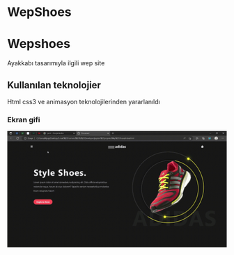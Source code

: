 # WepShoes


<h1>Wepshoes</h1>

Ayakkabı tasarımıyla ilgili wep site

<h2>Kullanılan teknolojier </h2>

Html css3 ve animasyon teknolojilerinden yararlanıldı

<h3>Ekran gifi</h3>

<img src="wepshose.gif"/>
